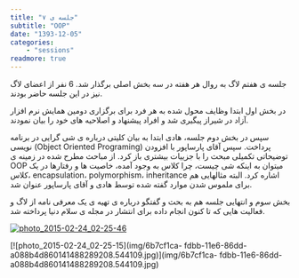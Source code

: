 ```yaml
---
title: "جلسه ی ۷"
subtitle: "OOP"
date: "1393-12-05"
categories:
    - "sessions"
readmore: true
---
```

جلسه ی هفتم لاگ به روال هر هفته در سه بخش اصلی برگذار شد. 6 نفر از اعضای لاگ نیز در این جلسه حاضر بودند.

در بخش اول ابتدا وظایف محول شده به هر فرد برای برگزاری دومین همایش نرم افزار آزاد در شیراز پیگیری شد و افراد پیشنهاد و اصلاحیه های خود را بیان نمودند.

سپس در بخش دوم جلسه، هادی ابتدا به بیان کلیتی درباره ی شی گرایی در برنامه نویسی (Object Oriented Programing) پرداخت. سپس آقای پارساپور با افزودن توضیحاتی تکمیلی مبحث را با جزییات بیشتری باز کرد. از مباحث مطرح شده در زمینه ی OOP میتوان به اینکه شی چیست، چرا کلاس به وجود آمده، خاصیت ها و رفتارها در یک کلاس، encapsulation، polymorphism، inheritance اشاره کرد. البته مثالهایی هم برای ملموس شدن موارد گفته شده توسط هادی و آقای پارساپور عنوان شد.

بخش سوم و انتهایی جلسه هم به بحث و گفتگو درباره ی تهیه ی یک معرفی نامه از لاگ و فعالیت هایی که تا کنون انجام داده برای انتشار در مجله ی سلام دنیا پرداخته شد.

[![photo_2015-02-24_02-25-46](/img/6b7cefe0-fdbb-11e6-86dd-a088b4d860141488289208.5440776.jpg)](img/6b7cefe0-fdbb-11e6-86dd-a088b4d860141488289208.5440776.jpg)

[![photo_2015-02-24_02-25-15](img/6b7cf1ca-
fdbb-11e6-86dd-a088b4d860141488289208.544109.jpg)](img/6b7cf1ca-
fdbb-11e6-86dd-a088b4d860141488289208.544109.jpg)
